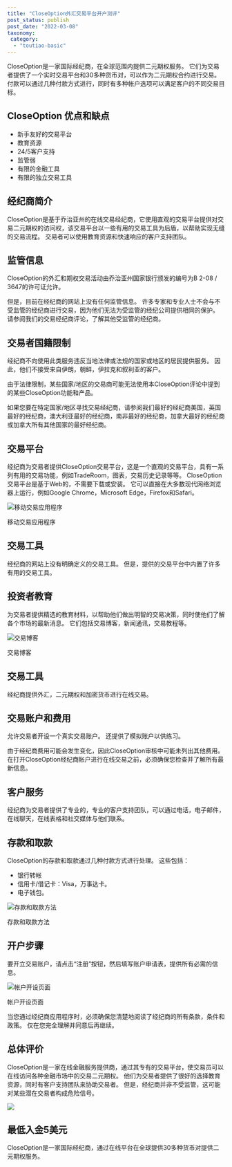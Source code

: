```yaml
---
title: "CloseOption外汇交易平台开户测评"
post_status: publish
post_date: "2022-03-08"
taxonomy:
 category: 
  - "toutiao-basic"
---
```


CloseOption是一家国际经纪商，在全球范围内提供二元期权服务。 它们为交易者提供了一个实时交易平台和30多种货币对，可以作为二元期权合约进行交易。 付款可以通过几种付款方式进行，同时有多种帐户选项可以满足客户的不同交易目标。

## CloseOption 优点和缺点
- 新手友好的交易平台
- 教育资源
- 24/5客户支持
- 监管弱
- 有限的金融工具
- 有限的独立交易工具


## 经纪商简介

CloseOption是基于乔治亚州的在线交易经纪商，它使用直观的交易平台提供对交易二元期权的访问权，该交易平台以一些有用的交易工具为后盾，以帮助实现无缝的交易流程。 交易者可以使用教育资源和快速响应的客户支持团队。

## 监管信息

CloseOption的外汇和期权交易活动由乔治亚州国家银行颁发的编号为B 2-08 / 3647的许可证允许。

但是，目前在经纪商的网站上没有任何监管信息。 许多专家和专业人士不会与不受监管的经纪商进行交易，因为他们无法为受监管的经纪公司提供相同的保护。 请参阅我们的交易经纪商评论，了解其他受监管的经纪商。

## 交易者国籍限制

经纪商不向使用此类服务​​违反当地法律或法规的国家或地区的居民提供服务。 因此，他们不接受来自伊朗，朝鲜，伊拉克和叙利亚的客户。

由于法律限制，某些国家/地区的交易商可能无法使用本CloseOption评论中提到的某些CloseOption功能和产品。

如果您要在特定国家/地区寻找交易经纪商，请参阅我们最好的经纪商美国，英国最好的经纪商，澳大利亚最好的经纪商，南非最好的经纪商，加拿大最好的经纪商或加拿大所有其他国家的最好经纪商。

## 交易平台

经纪商为交易者提供CloseOption交易平台，这是一个直观的交易平台，具有一系列有用的交易功能，例如TradeRoom，图表，交易历史记录等等。 CloseOption交易平台是基于Web的，不需要下载或安装。 它可以直接在大多数现代网络浏览器上运行，例如Google Chrome，Microsoft Edge，Firefox和Safari。

![移动交易应用程序](https://cdn.fendou.la/funstoutiao/2020/11/CloseOption-Review-Mobile-Trading-App.png "移动交易应用程序")

移动交易应用程序

## 交易工具

经纪商的网站上没有明确定义的交易工具。 但是，提供的交易平台中内置了许多有用的交易工具。

## 投资者教育

为交易者提供精选的教育材料，以帮助他们做出明智的交易决策，同时使他们了解各个市场的最新消息。 它们包括交易博客，新闻通讯，交易教程等。

![交易博客](https://cdn.fendou.la/funstoutiao/2020/11/CloseOption-Review-Blogs-1024x684.jpg "交易博客")

交易博客

## 交易工具

经纪商提供外汇，二元期权和加密货币进行在线交易。

## 交易账户和费用

允许交易者开设一个真实交易账户。 还提供了模拟账户以供练习。

由于经纪商费用可能会发生变化，因此CloseOption审核中可能未列出其他费用。 在打开CloseOption经纪商帐户进行在线交易之前，必须确保您检查并了解所有最新信息。

## 客户服务

经纪商为交易者提供了专业的，专业的客户支持团队，可以通过电话，电子邮件，在线聊天，在线表格和社交媒体与他们联系。

## 存款和取款

CloseOption的存款和取款通过几种付款方式进行处理。 这些包括：
- 银行转帐
- 信用卡/借记卡：Visa，万事达卡。
- 电子钱包。

![存款和取款方法](https://cdn.fendou.la/funstoutiao/2020/11/CloseOption-Review-Deposit-and-Withdrawal-Methods.jpg "存款和取款方法")

存款和取款方法

## 开户步骤

要开立交易账户，请点击“注册”按钮，然后填写账户申请表，提供所有必需的信息。

![帐户开设页面](https://cdn.fendou.la/funstoutiao/2020/11/CloseOption-Review-Account-Opening-Page.jpg "帐户开设页面")

帐户开设页面

当您通过经纪商应用程序时，必须确保您清楚地阅读了经纪商的所有条款，条件和政策。 仅在您完全理解并同意后再继续。

## 总体评价

CloseOption是一家在线金融服务提供商，通过其专有的交易平台，使交易员可以在线访问各种金融市场中的交易二元期权。 他们为交易者提供了很好的选择教育资源，同时有客户支持团队来协助交易者。 但是，经纪商并非不受监管，这可能对某些潜在交易者构成危险信号。

![](https://cdn.fendou.la/funstoutiao/2020/11/CloseOption-Logo.png)

## 最低入金5美元

CloseOption是一家国际经纪商，通过在线平台在全球提供30多种货币对提供二元期权服务。
